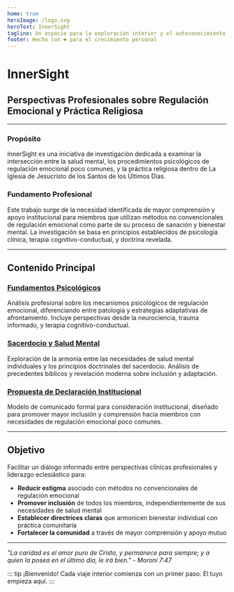 ```yaml
---
home: true
heroImage: /logo.svg
heroText: InnerSight
tagline: Un espacio para la exploración interior y el autoconocimiento
footer: Hecho con ❤️ para el crecimiento personal
---
```

<!--contenido -->

<!--<ContenidoActual />-->

# InnerSight
## Perspectivas Profesionales sobre Regulación Emocional y Práctica Religiosa

---

### Propósito

InnerSight es una iniciativa de investigación dedicada a examinar la intersección entre la salud mental, los procedimientos psicológicos de regulación emocional poco comunes, y la práctica religiosa dentro de La Iglesia de Jesucristo de los Santos de los Últimos Días.

### Fundamento Profesional

Este trabajo surge de la necesidad identificada de mayor comprensión y apoyo institucional para miembros que utilizan métodos no convencionales de regulación emocional como parte de su proceso de sanación y bienestar mental. La investigación se basa en principios establecidos de psicología clínica, terapia cognitivo-conductual, y doctrina revelada.

---

## Contenido Principal

### [Fundamentos Psicológicos](analisis_psicologico_profundo)
Análisis profesional sobre los mecanismos psicológicos de regulación emocional, diferenciando entre patología y estrategias adaptativas de afrontamiento. Incluye perspectivas desde la neurociencia, trauma informado, y terapia cognitivo-conductual.

### [Sacerdocio y Salud Mental](Sacerdocio_y_Salud_Mental)  
Exploración de la armonía entre las necesidades de salud mental individuales y los principios doctrinales del sacerdocio. Análisis de precedentes bíblicos y revelación moderna sobre inclusión y adaptación.

### [Propuesta de Declaración Institucional](Comunicado_salud_mental_v2_esp)
Modelo de comunicado formal para consideración institucional, diseñado para promover mayor inclusión y comprensión hacia miembros con necesidades de regulación emocional poco comunes.

---

## Objetivo

Facilitar un diálogo informado entre perspectivas clínicas profesionales y liderazgo eclesiástico para:

- **Reducir estigma** asociado con métodos no convencionales de regulación emocional
- **Promover inclusión** de todos los miembros, independientemente de sus necesidades de salud mental
- **Establecer directrices claras** que armonicen bienestar individual con práctica comunitaria
- **Fortalecer la comunidad** a través de mayor comprensión y apoyo mutuo

---

*"La caridad es el amor puro de Cristo, y permanece para siempre; y a quien la posea en el último día, le irá bien." - Moroni 7:47*

::: tip ¡Bienvenido!
Cada viaje interior comienza con un primer paso. El tuyo empieza aquí.
:::
